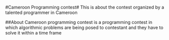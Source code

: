 #Cameroon Programming contest#
This is about the contest organized by a talented programmer in Cameroon 

##About
Cameroon programming contest is a programming contest in which algorithmic problems are being posed to contestant and they have to solve it within a time frame
